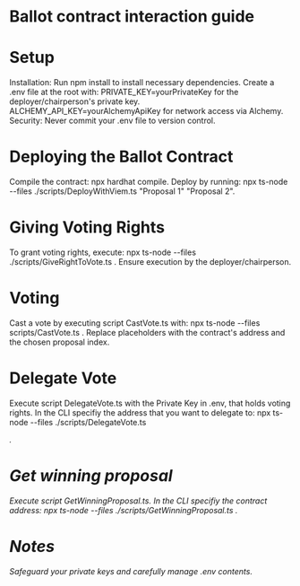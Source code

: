 # Ballot contract interaction guide

# Setup
Installation: Run npm install to install necessary dependencies.
Create a .env file at the root with:
PRIVATE_KEY=yourPrivateKey for the deployer/chairperson's private key.
ALCHEMY_API_KEY=yourAlchemyApiKey for network access via Alchemy.
Security: Never commit your .env file to version control.

# Deploying the Ballot Contract
Compile the contract: npx hardhat compile.
Deploy by running: npx ts-node --files ./scripts/DeployWithViem.ts "Proposal 1" "Proposal 2".

# Giving Voting Rights
To grant voting rights, execute: npx ts-node --files ./scripts/GiveRightToVote.ts <contractAddress> <voterAddress>.
Ensure execution by the deployer/chairperson.

# Voting
Cast a vote by executing script CastVote.ts with: npx ts-node --files scripts/CastVote.ts <contractAddress> <proposalIndex>.
Replace placeholders with the contract's address and the chosen proposal index.

# Delegate Vote
Execute script DelegateVote.ts with the Private Key in .env, that holds voting rights. In the CLI specifiy the address that you want to delegate to: npx ts-node --files ./scripts/DelegateVote.ts <contractAddress> <Address you want to delegate to>.

# Get winning proposal
Execute script GetWinningProposal.ts. In the CLI specifiy the contract address: npx ts-node --files ./scripts/GetWinningProposal.ts <contractAddress>.

# Notes
Safeguard your private keys and carefully manage .env contents.
